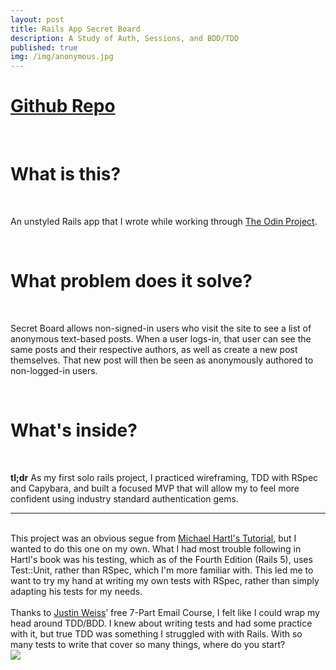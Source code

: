 ```yaml
---
layout: post
title: Rails App Secret Board
description: A Study of Auth, Sessions, and BDD/TDD
published: true
img: /img/anonymous.jpg
---
```

<h1 class="center">
<a href="https://github.com/Thomascountz/secret_board/" target="_blank">Github Repo</a> 
</h1>
<br>
<h1>What is this?</h1>
<br>

<p>
An unstyled Rails app that I wrote while working through <a href="http://www.theodinproject.com" target="none">The Odin Project</a>.
</p>

<br>
<h1>What problem does it solve?</h1>
<br>

<p>
Secret Board allows non-signed-in users who visit the site to see a list of anonymous text-based posts. When a user logs-in, that user can see the same posts and their respective authors, as well as create a new post themselves. That new post will then be seen as anonymously authored to non-logged-in users.
</p>

<br>
<h1>What's inside?</h1>
<br>
<p>
<strong>tl;dr</strong> As my first solo rails project, I practiced wireframing, TDD with RSpec and Capybara, and built a focused MVP that will allow my to feel more confident using industry standard authentication gems.
<hr>
<br>
This project was an obvious segue from <a href="https://www.railstutorial.org" target="_blank">Michael Hartl's Tutorial</a>, but I wanted to do this one on my own. What I had most trouble following in Hartl's book was his testing, which as of the Fourth Edition (Rails 5), uses Test::Unit, rather than RSpec, which I'm more familiar with. This led me to want to try my hand at writing my own tests with RSpec, rather than simply adapting his tests for my needs.
<br><br>
Thanks to <a href="http://www.justinweiss.com" target="_blank">Justin Weiss</a>’ free 7-Part Email Course, I felt like I could wrap my head around TDD/BDD. I knew about writing tests and had some practice with it, but true TDD was something I struggled with with Rails. With so many tests to write that cover so many things, where do you start? 

<div class="img_row" style="height: 100%">
	<img class="col three" src="/img/testing_pyramid.png">
</div>
<div class="col three caption">
	Testing Pyramid from from Justin Weiss. 
</div>

This Pyramid, combined with the opening chapters of Sam Ruby's <a href="https://pragprog.com/book/rails5/agile-web-development-with-rails-5" target="_blank">Agile Web Development with Rails 5</a>, I felt like I had the tools I needed to feel confident.

I started with sketches and user stories. Just me and a yellow pad, I sketched out what my UI would look like and some simple flow logic. 

<div class="img_row" style="height: 100%">
	<img class="col three" src="/img/secret_board_wireframe.jpg">
</div>
<div class="col three caption">
	It's not pretty, but it focused me in on an achievable MVP 
</div>

As I'll find out later, I forgot one thing in the wireframe: The <code>login</code> link on the <code>Posts</code> page should change to <code>logout</code> when a user is logged in.
<br>
<br>
<p>
Next, I wrote some user stories:
<ul>
  <li>When I visit the site, I see a list of text-based posts with anonymous authors and a link to log in</li>
  <li>When I click 'login', I see a form with two inputs for an email address and password, and a submit button</li>
  <li>When I type invalid information and click 'submit', I see text explaining that there is an error</li>
  <li>When I type valid information and click 'submit', I'm taken back to the homepage</li>
  <li>On the homepage, I see text telling my I'm logged in</li>
  <li>When I refresh the page, the text is gone</li>
  <li>On the homepage, I see the same text-based posts, this time with named authors and a link to logout</li>
  <li>On the homepage, I also now see a link to create a new post</li>
  <li>When I click 'create post' I see a form with one input to create the body of a post, and a submit button</li>
  <li>When I leave the box blank and press submit, I see text explaining that there is an error</li>
  <li>When I add text to the input and press submit, I'm taken back to the homepage</li>
  <li>On the homepage, I see text telling me the post has been created successfully</li>
  <li>When I refresh the page, the text is gone</li>
  <li>On the homepage, I see a new post which is authored by me</li>
  <li>When I click 'logout', I'm still on the homepage</li>
  <li>On the homepage, I still see the post I created but now authored by anonymous</li>
</ul>
</p>
<br>
With a wireframe in hand and a list of user stories, it was relatively simple to come up with some integration tests, which obviously failed to begin with.
<br>
<br>
{% highlight ruby %}
# secret_board/spec/features/post_index_spec.rb

...
  
  context 'when user is anonymous' do
  
  ...
  
    it 'renders a list of posts'
    it 'has a link to login' 
    it 'does not render the name of the post author' 
  end
  
  context 'when user is signed in' do
  
  ...
    
    it 'renders the name of the post author' 
    it 'has a link to create a new post' 
    it 'adds a new post'
    it 'has a link to logout' 
  end
  
  private
  
    def log_in_as(user)
    ...
    end
    
...

# secret_board/spec/features/user_login_spec.rb
...
                           
  context "with a user email that doesn't exist" do
    it 'rerenders the form with an alert message' 
  end
  
  context "with an incorrect password" do
    it 'rerenders the form with an alert message' 
  end
  
  context "with valid login information followed by logout" do
    it 'rerenders the form with an alert message' 
  end
  
...
{% endhighlight %}
<br>
Led by these tests, I had to figure out what kind of controllers and models I would need, and then then begin to write tests for those too. I obviously didn't complete the test suite before I began coding anything at all, but because I was familiar with the sessions login pattern, thanks to Hartl's book, I was able to gently guide myself through the TDD process.
<br>
<br>
Continuing through the process, I had my wireframe, user stories, and integration specs guiding me to a well-tested MVP. That last part is what was most important to me. It was tempting to add features here and there, but the development process stayed on track thanks to the groundwork that was laid before I even typed <code>$ rails new</code>.
</p>

<br>
<h1>Where do we go from here?</h1>
<br>

<p>
This was a very powerful app for me to create. With complete test coverage, I can now implement numerous user features that one might expect from an app that solves this problem, namely:
<ul>
  <li>Account Creation/Deletion</li>
  <li>"Remember me" on login</li>
  <li>User Groups</li>
  <li>Styling and Responsiveness</li>
  <li>Moderation/Admin Accounts</li>
</ul>

This toy app is also exactly the kind of thing I'll use to test upgrading DIY-Auth to the standard auth solution, <a href="https://github.com/plataformatec/devise" target="_blank">Devise</a>, and plan on doing just that in this app's second iteration. 
</p>

<br>
<h1>What did I learn?</h1>
<br>
<p>
Well in case I haven't already covered everything, I began understanding some agile methodologies while reinforcing my understanding of RSpec and Capybara. Most obviously, I began to understand browser sessions, model authentication, controller before-actions, and debugging.
</p> 